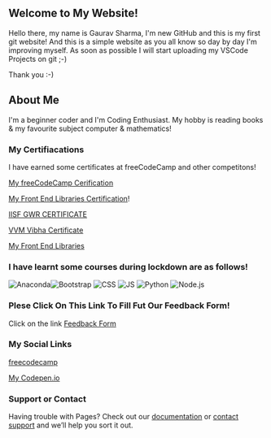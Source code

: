 ## Welcome to My Website!

Hello there, my name is Gaurav Sharma, I'm new GitHub and this is my first git website! 
And this is a simple website as you all know so day by day I'm improving myself.
As soon as possible I will start uploading my VSCode Projects on git ;-)

Thank you :-)

## About Me

I'm a beginner coder and I'm Coding Enthusiast. My hobby is reading books & my favourite subject computer & mathematics!

### My Certifiacations

I have earned some certificates at freeCodeCamp and other competitons!

[My freeCodeCamp Cerification](https://www.freecodecamp.org/certification/itsgaurav2468/responsive-web-design)

[My Front End Libraries Certification](https://www.freecodecamp.org/certification/itsgaurav2468/front-end-libraries)!

[IISF GWR CERTIFICATE](https://user-images.githubusercontent.com/85432077/121040452-89439f00-c7cf-11eb-8a17-97537ec96efd.png)

[VVM Vibha Certificate](https://user-images.githubusercontent.com/85432077/121150794-74afe700-c861-11eb-904e-2d40d33550c3.png)

[My Front End Libraries](https://www.freecodecamp.org/certification/itsgaurav2468/front-end-libraries)

### I have learnt some courses during lockdown are as follows!

![Anaconda](https://user-images.githubusercontent.com/85432077/121156470-57c9e280-c866-11eb-883f-bc5c43cafc45.png)![Bootstrap](https://user-images.githubusercontent.com/85432077/121156488-5c8e9680-c866-11eb-9474-cc93289633eb.jpg)
![CSS](https://user-images.githubusercontent.com/85432077/121156502-5f898700-c866-11eb-85e3-9eceab23352a.jpeg)
![JS](https://user-images.githubusercontent.com/85432077/121156520-62847780-c866-11eb-8717-1a6b9a246c68.png)
![Python](https://user-images.githubusercontent.com/85432077/121156539-66b09500-c866-11eb-92d4-9c517a57935b.jpg)
![Node.js](https://user-images.githubusercontent.com/85432077/121156552-6912ef00-c866-11eb-91d9-06535065a9fe.png)


### Plese Click On This Link To Fill Fut Our Feedback Form!

Click on the link [Feedback Form](https://docs.google.com/forms/d/e/1FAIpQLSeMAtOxjYFjWXLhHLafL7uoCwOcxKnc5a692IqC2jWkHZ-ARQ/viewform?usp=sf_link)


### My Social Links
[freecodecamp](https://www.freecodecamp.org/itsgaurav2468)

[My Codepen.io](https://codepen.io/its_me_gaurav)

### Support or Contact

Having trouble with Pages? Check out our [documentation](https://docs.github.com/categories/github-pages-basics/) or [contact support](https://support.github.com/contact) and we’ll help you sort it out.
